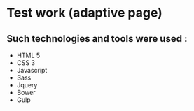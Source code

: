 # Test work (adaptive page)
## Such technologies and tools were used :
* HTML 5
* CSS 3
* Javascript
* Sass
* Jquery
* Bower
* Gulp
